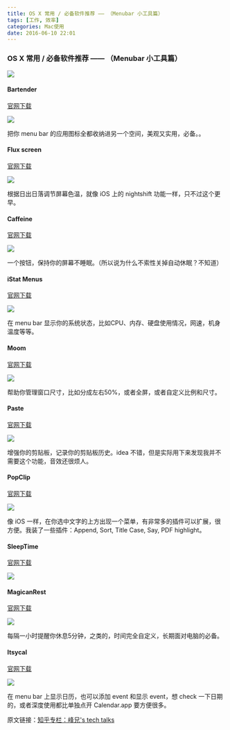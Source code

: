 ```yaml
---
title: OS X 常用 / 必备软件推荐 —— （Menubar 小工具篇）
tags: [工作, 效率]
categories: Mac使用
date: 2016-06-10 22:01
---
```



### OS X 常用 / 必备软件推荐 —— （Menubar 小工具篇）

![](http://7xrl2u.com1.z0.glb.clouddn.com/osx-common_software-prerequisites-recommended--menubar-gadgets-0000.png)

#### Bartender

[官网下载](https://www.macbartender.com/)

![](http://7xrl2u.com1.z0.glb.clouddn.com/osx-common_software-prerequisites-recommended--menubar-gadgets-0001.png)

把你 menu bar 的应用图标全都收纳进另一个空间，美观又实用，必备。。


#### Flux screen

[官网下载](https://justgetflux.com/)

![](http://7xrl2u.com1.z0.glb.clouddn.com/osx-common_software-prerequisites-recommended--menubar-gadgets-0002.png)

根据日出日落调节屏幕色温，就像 iOS 上的 nightshift 功能一样，只不过这个更早。

#### Caffeine


[官网下载](http://lightheadsw.com/caffeine/)

![](http://7xrl2u.com1.z0.glb.clouddn.com/osx-common_software-prerequisites-recommended--menubar-gadgets-0003.png)


一个按钮，保持你的屏幕不睡眠。（所以说为什么不索性关掉自动休眠？不知道）


#### iStat Menus

[官网下载](https://bjango.com/Mac/istatmenus/)

![](http://7xrl2u.com1.z0.glb.clouddn.com/osx-common_software-prerequisites-recommended--menubar-gadgets-0004.png)

在 menu bar 显示你的系统状态，比如CPU、内存、硬盘使用情况，网速，机身温度等等。


#### Moom

[官网下载](https://manytricks.com/moom/)

![](http://7xrl2u.com1.z0.glb.clouddn.com/osx-common_software-prerequisites-recommended--menubar-gadgets-0005.png)

帮助你管理窗口尺寸，比如分成左右50%，或者全屏，或者自定义比例和尺寸。


#### Paste

[官网下载](http://pasteapp.me/)

![](http://7xrl2u.com1.z0.glb.clouddn.com/osx-common_software-prerequisites-recommended--menubar-gadgets-0006.png)

增强你的剪贴板，记录你的剪贴板历史。idea 不错，但是实际用下来发现我并不需要这个功能，音效还很烦人。


#### PopClip

[官网下载](http://pilotmoon.com/popclip/)

![](http://7xrl2u.com1.z0.glb.clouddn.com/osx-common_software-prerequisites-recommended--menubar-gadgets-0007.png)

像 iOS 一样，在你选中文字的上方出现一个菜单，有非常多的插件可以扩展，很方便。我装了一些插件：Append, Sort, Title Case, Say, PDF highlight。


#### SleepTime

[官网下载](https://itunes.apple.com/us/app/sleeptime/id465772885?mt=12)

![](http://7xrl2u.com1.z0.glb.clouddn.com/osx-common_software-prerequisites-recommended--menubar-gadgets-0008.png)

#### MagicanRest

[官网下载](https://itunes.apple.com/us/app/magicanrest/id634255909?mt=12)

![](http://7xrl2u.com1.z0.glb.clouddn.com/osx-common_software-prerequisites-recommended--menubar-gadgets-0009.png)

每隔一小时提醒你休息5分钟，之类的，时间完全自定义，长期面对电脑的必备。


#### Itsycal

[官网下载](https://www.mowglii.com/itsycal/)

![](http://7xrl2u.com1.z0.glb.clouddn.com/osx-common_software-prerequisites-recommended--menubar-gadgets-0010.png)

在 menu bar 上显示日历，也可以添加 event 和显示 event，想 check 一下日期的，或者深度使用都比单独点开 Calendar.app 要方便很多。

原文链接：[知乎专栏：峰兄's tech talks](https://zhuanlan.zhihu.com/p/21280767)
